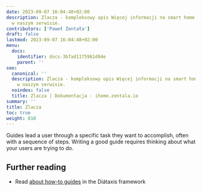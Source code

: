 ```yaml
---
date: 2023-09-07 16:04:48+02:00
description: Zlacza - kompleksowy opis Więcej informacji na smart home znajdziesz
  w naszym serwisie.
contributors: ['Paweł Żentała']
draft: false
lastmod: 2023-09-07 16:04:48+02:00
menu:
  docs:
    identifier: docs-3bfad1175961d94e
    parent: ''
seo:
  canonical: ''
  description: Zlacza - kompleksowy opis Więcej informacji na smart home znajdziesz
    w naszym serwisie.
  noindex: false
  title: Zlacza | Dokumentacja - ihome.zentala.io
summary: ''
title: Zlacza
toc: true
weight: 810
---
```



Guides lead a user through a specific task they want to accomplish, often with a sequence of steps. Writing a good guide requires thinking about what your users are trying to do.

## Further reading

- Read [about how-to guides](https://diataxis.fr/how-to-guides/) in the Diátaxis framework
